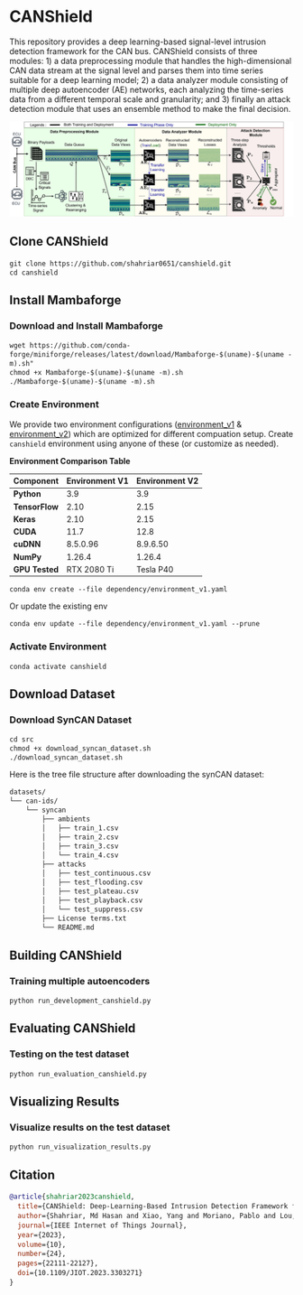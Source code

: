 # CANShield
This repository provides a deep learning-based signal-level intrusion detection framework for the CAN bus. CANShield consists of three modules: 1) a data preprocessing module that handles the high-dimensional CAN data stream at the signal level and parses them into time series suitable for a deep learning model; 2) a data analyzer module consisting of multiple deep autoencoder (AE) networks, each analyzing the time-series data from a different temporal scale and granularity; and 3) finally an attack detection module that uses an ensemble method to make the final decision.

![CANShield Workflow](doc/canshield_workflow.jpg)


## Clone CANShield

```
git clone https://github.com/shahriar0651/canshield.git
cd canshield
```

## Install Mambaforge
### Download and Install Mambaforge
```
wget https://github.com/conda-forge/miniforge/releases/latest/download/Mambaforge-$(uname)-$(uname -m).sh"
chmod +x Mambaforge-$(uname)-$(uname -m).sh
./Mambaforge-$(uname)-$(uname -m).sh
```

### Create Environment

We provide two environment configurations ([environment_v1](dependency/environment_v1.yaml) & [environment_v2](dependency/environment_v2.yaml)) which are optimized for different compuation setup. Create `canshield` environment using anyone of these (or customize as needed).

**Environment Comparison Table**  

| **Component**     | **Environment V1**            | **Environment V2**            |  
|------------------|----------------------------|----------------------------|  
| **Python**       | 3.9                        | 3.9                        |  
| **TensorFlow**   | 2.10                       | 2.15                       |  
| **Keras**        | 2.10                       | 2.15                       |  
| **CUDA**        | 11.7                        | 12.8                        |  
| **cuDNN**        | 8.5.0.96                    | 8.9.6.50                    |  
| **NumPy**        | 1.26.4                      | 1.26.4                      |  
| **GPU Tested**   | RTX 2080 Ti                 | Tesla P40                   |  

```
conda env create --file dependency/environment_v1.yaml
```
Or update the existing env
```
conda env update --file dependency/environment_v1.yaml --prune
```

### Activate Environment
```
conda activate canshield
```

## Download Dataset

### Download SynCAN Dataset

```
cd src
chmod +x download_syncan_dataset.sh
./download_syncan_dataset.sh
```

Here is the tree file structure after downloading the synCAN dataset:
```
datasets/
└── can-ids/
    └── syncan
        ├── ambients
        │   ├── train_1.csv
        │   ├── train_2.csv
        │   ├── train_3.csv
        │   └── train_4.csv
        ├── attacks
        │   ├── test_continuous.csv
        │   ├── test_flooding.csv
        │   ├── test_plateau.csv
        │   ├── test_playback.csv
        │   └── test_suppress.csv
        ├── License terms.txt
        └── README.md
```

## Building CANShield

### Training multiple autoencoders
```
python run_development_canshield.py
```

## Evaluating CANShield

### Testing on the test dataset
```
python run_evaluation_canshield.py
```

## Visualizing Results

### Visualize results on the test dataset
```
python run_visualization_results.py
```

## Citation
```bibtex
@article{shahriar2023canshield,
  title={CANShield: Deep-Learning-Based Intrusion Detection Framework for Controller Area Networks at the Signal Level}, 
  author={Shahriar, Md Hasan and Xiao, Yang and Moriano, Pablo and Lou, Wenjing and Hou, Y. Thomas},
  journal={IEEE Internet of Things Journal}, 
  year={2023},
  volume={10},
  number={24},
  pages={22111-22127},
  doi={10.1109/JIOT.2023.3303271}
}
```

